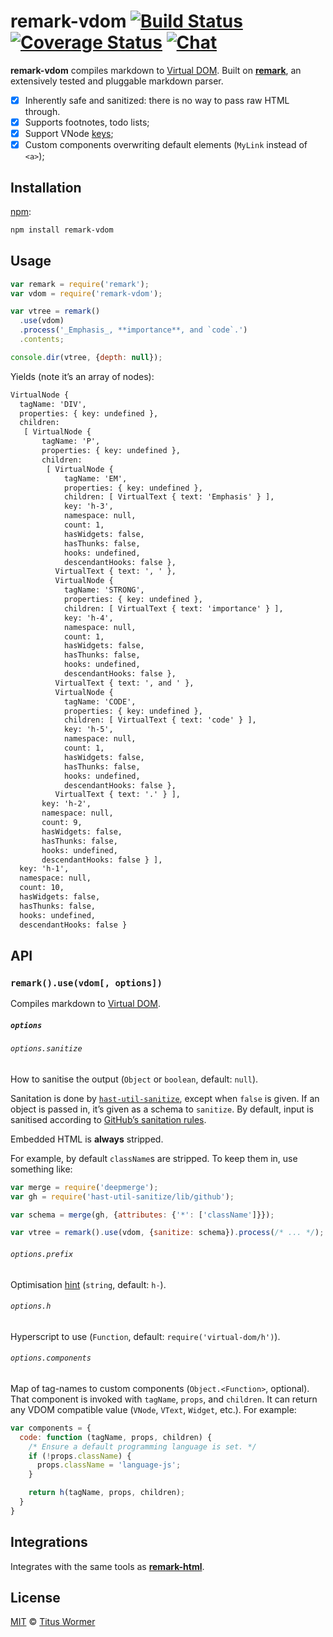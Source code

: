 # remark-vdom [![Build Status][build-badge]][build-status] [![Coverage Status][coverage-badge]][coverage-status] [![Chat][chat-badge]][chat]

**remark-vdom** compiles markdown to [Virtual DOM][vdom].  Built on
[**remark**][remark], an extensively tested and pluggable markdown
parser.

*   [x] Inherently safe and sanitized: there is no way to pass raw HTML through.
*   [x] Supports footnotes, todo lists;
*   [x] Support VNode [keys][vnode-key];
*   [x] Custom components overwriting default elements
    (`MyLink` instead of `<a>`);

## Installation

[npm][]:

```bash
npm install remark-vdom
```

## Usage

```javascript
var remark = require('remark');
var vdom = require('remark-vdom');

var vtree = remark()
  .use(vdom)
  .process('_Emphasis_, **importance**, and `code`.')
  .contents;

console.dir(vtree, {depth: null});
```

Yields (note it’s an array of nodes):

```txt
VirtualNode {
  tagName: 'DIV',
  properties: { key: undefined },
  children:
   [ VirtualNode {
       tagName: 'P',
       properties: { key: undefined },
       children:
        [ VirtualNode {
            tagName: 'EM',
            properties: { key: undefined },
            children: [ VirtualText { text: 'Emphasis' } ],
            key: 'h-3',
            namespace: null,
            count: 1,
            hasWidgets: false,
            hasThunks: false,
            hooks: undefined,
            descendantHooks: false },
          VirtualText { text: ', ' },
          VirtualNode {
            tagName: 'STRONG',
            properties: { key: undefined },
            children: [ VirtualText { text: 'importance' } ],
            key: 'h-4',
            namespace: null,
            count: 1,
            hasWidgets: false,
            hasThunks: false,
            hooks: undefined,
            descendantHooks: false },
          VirtualText { text: ', and ' },
          VirtualNode {
            tagName: 'CODE',
            properties: { key: undefined },
            children: [ VirtualText { text: 'code' } ],
            key: 'h-5',
            namespace: null,
            count: 1,
            hasWidgets: false,
            hasThunks: false,
            hooks: undefined,
            descendantHooks: false },
          VirtualText { text: '.' } ],
       key: 'h-2',
       namespace: null,
       count: 9,
       hasWidgets: false,
       hasThunks: false,
       hooks: undefined,
       descendantHooks: false } ],
  key: 'h-1',
  namespace: null,
  count: 10,
  hasWidgets: false,
  hasThunks: false,
  hooks: undefined,
  descendantHooks: false }
```

## API

### `remark().use(vdom[, options])`

Compiles markdown to [Virtual DOM][vdom].

##### `options`

###### `options.sanitize`

How to sanitise the output (`Object` or `boolean`, default: `null`).

Sanitation is done by [`hast-util-sanitize`][sanitize], except when
`false` is given.  If an object is passed in, it’s given as a schema
to `sanitize`.  By default, input is sanitised according to [GitHub’s
sanitation rules][github].

Embedded HTML is **always** stripped.

For example, by default `className`s are stripped.  To keep them in,
use something like:

```js
var merge = require('deepmerge');
var gh = require('hast-util-sanitize/lib/github');

var schema = merge(gh, {attributes: {'*': ['className']}});

var vtree = remark().use(vdom, {sanitize: schema}).process(/* ... */);
```

###### `options.prefix`

Optimisation [hint][] (`string`, default: `h-`).

###### `options.h`

Hyperscript to use (`Function`, default: `require('virtual-dom/h')`).

###### `options.components`

Map of tag-names to custom components (`Object.<Function>`, optional).
That component is invoked with `tagName`, `props`, and `children`.
It can return any VDOM compatible value (`VNode`, `VText`, `Widget`,
etc.).  For example:

```js
var components = {
  code: function (tagName, props, children) {
    /* Ensure a default programming language is set. */
    if (!props.className) {
      props.className = 'language-js';
    }

    return h(tagName, props, children);
  }
}
```

## Integrations

Integrates with the same tools as [**remark-html**][remark-html].

## License

[MIT][license] © [Titus Wormer][author]

<!-- Definitions -->

[build-badge]: https://img.shields.io/travis/wooorm/remark-vdom.svg

[build-status]: https://travis-ci.org/wooorm/remark-vdom

[coverage-badge]: https://img.shields.io/codecov/c/github/wooorm/remark-vdom.svg

[coverage-status]: https://codecov.io/github/wooorm/remark-vdom

[chat-badge]: https://img.shields.io/gitter/room/wooorm/remark.svg

[chat]: https://gitter.im/wooorm/remark

[license]: LICENSE

[author]: http://wooorm.com

[npm]: https://docs.npmjs.com/cli/install

[remark]: https://github.com/wooorm/remark

[vdom]: https://github.com/Matt-Esch/virtual-dom

[vnode-key]: https://github.com/Matt-Esch/virtual-dom/tree/master/virtual-hyperscript#key

[remark-html]: https://github.com/wooorm/remark-html

[hint]: https://github.com/Matt-Esch/virtual-dom/tree/master/virtual-hyperscript#key

[sanitize]: https://github.com/wooorm/hast-util-sanitize

[github]: https://github.com/wooorm/hast-util-sanitize#schema
